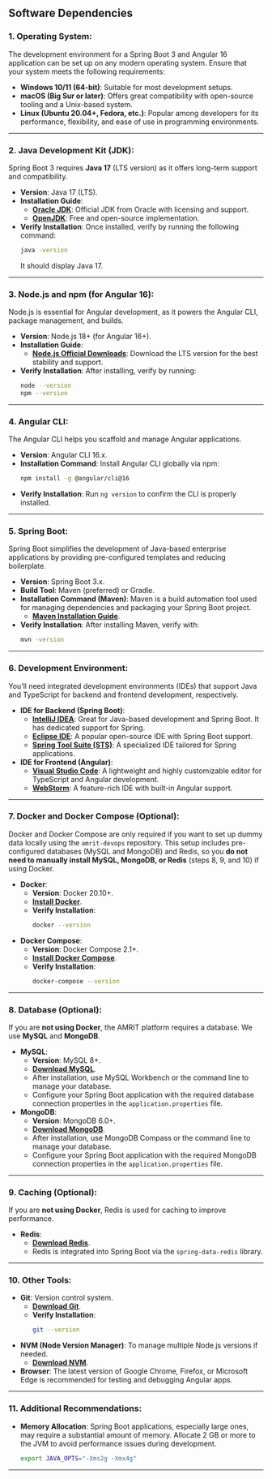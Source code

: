 ## Software Dependencies

### **1. Operating System:**

The development environment for a Spring Boot 3 and Angular 16 application can be set up on any modern operating system. Ensure that your system meets the following requirements:

- **Windows 10/11 (64-bit)**: Suitable for most development setups.
- **macOS (Big Sur or later)**: Offers great compatibility with open-source tooling and a Unix-based system.
- **Linux (Ubuntu 20.04+, Fedora, etc.)**: Popular among developers for its performance, flexibility, and ease of use in programming environments.

---

### **2. Java Development Kit (JDK):**

Spring Boot 3 requires **Java 17** (LTS version) as it offers long-term support and compatibility.

- **Version**: Java 17 (LTS).
- **Installation Guide**:
  - [**Oracle JDK**](https://www.oracle.com/java/technologies/javase-downloads.html): Official JDK from Oracle with licensing and support.
  - [**OpenJDK**](https://jdk.java.net/17/): Free and open-source implementation.
- **Verify Installation**: Once installed, verify by running the following command:
  ```bash
  java -version
  ```
  It should display Java 17.

---

### **3. Node.js and npm (for Angular 16):**

Node.js is essential for Angular development, as it powers the Angular CLI, package management, and builds.

- **Version**: Node.js 18+ (for Angular 16+).
- **Installation Guide**:
  - [**Node.js Official Downloads**](https://nodejs.org/en/download/): Download the LTS version for the best stability and support.
- **Verify Installation**: After installing, verify by running:
  ```bash
  node --version
  npm --version
  ```

---

### **4. Angular CLI:**

The Angular CLI helps you scaffold and manage Angular applications.

- **Version**: Angular CLI 16.x.
- **Installation Command**: Install Angular CLI globally via npm:
  ```bash
  npm install -g @angular/cli@16
  ```
- **Verify Installation**: Run `ng version` to confirm the CLI is properly installed.

---

### **5. Spring Boot:**

Spring Boot simplifies the development of Java-based enterprise applications by providing pre-configured templates and reducing boilerplate.

- **Version**: Spring Boot 3.x.
- **Build Tool**: Maven (preferred) or Gradle.
- **Installation Command (Maven)**: Maven is a build automation tool used for managing dependencies and packaging your Spring Boot project.
  - [**Maven Installation Guide**](https://maven.apache.org/install.html).
- **Verify Installation**: After installing Maven, verify with:
  ```bash
  mvn -version
  ```

---

### **6. Development Environment:**

You’ll need integrated development environments (IDEs) that support Java and TypeScript for backend and frontend development, respectively.

- **IDE for Backend (Spring Boot)**:
  - [**IntelliJ IDEA**](https://www.jetbrains.com/idea/download/): Great for Java-based development and Spring Boot. It has dedicated support for Spring.
  - [**Eclipse IDE**](https://www.eclipse.org/downloads/): A popular open-source IDE with Spring Boot support.
  - [**Spring Tool Suite (STS)**](https://spring.io/tools): A specialized IDE tailored for Spring applications.
- **IDE for Frontend (Angular)**:
  - [**Visual Studio Code**](https://code.visualstudio.com/download/): A lightweight and highly customizable editor for TypeScript and Angular development.
  - [**WebStorm**](https://www.jetbrains.com/webstorm/download/): A feature-rich IDE with built-in Angular support.

---

### **7. Docker and Docker Compose (Optional):**

Docker and Docker Compose are only required if you want to set up dummy data locally using the `amrit-devops` repository. This setup includes pre-configured databases (MySQL and MongoDB) and Redis, so you **do not need to manually install MySQL, MongoDB, or Redis** (steps 8, 9, and 10) if using Docker.

- **Docker**:
  - **Version**: Docker 20.10+.
  - [**Install Docker**](https://docs.docker.com/get-docker/).
  - **Verify Installation**:
    ```bash
    docker --version
    ```
- **Docker Compose**:
  - **Version**: Docker Compose 2.1+.
  - [**Install Docker Compose**](https://docs.docker.com/compose/install/).
  - **Verify Installation**:
    ```bash
    docker-compose --version
    ```

---

### **8. Database (Optional):**

If you are **not using Docker**, the AMRIT platform requires a database. We use **MySQL** and **MongoDB**.

- **MySQL**:
  - **Version**: MySQL 8+.
  - [**Download MySQL**](https://dev.mysql.com/downloads/).
  - After installation, use MySQL Workbench or the command line to manage your database.
  - Configure your Spring Boot application with the required database connection properties in the `application.properties` file.
- **MongoDB**:
  - **Version**: MongoDB 6.0+.
  - [**Download MongoDB**](https://www.mongodb.com/try/download/community).
  - After installation, use MongoDB Compass or the command line to manage your database.
  - Configure your Spring Boot application with the required MongoDB connection properties in the `application.properties` file.

---

### **9. Caching (Optional):**

If you are **not using Docker**, Redis is used for caching to improve performance.

- **Redis**:
  - [**Download Redis**](https://redis.io/download).
  - Redis is integrated into Spring Boot via the `spring-data-redis` library.

---

### **10. Other Tools:**

- **Git**: Version control system.
  - [**Download Git**](https://git-scm.com/downloads).
  - **Verify Installation**:
    ```bash
    git --version
    ```
- **NVM (Node Version Manager)**: To manage multiple Node.js versions if needed.
  - [**Download NVM**](https://github.com/nvm-sh/nvm).
- **Browser**: The latest version of Google Chrome, Firefox, or Microsoft Edge is recommended for testing and debugging Angular apps.

---

### **11. Additional Recommendations:**

- **Memory Allocation**: Spring Boot applications, especially large ones, may require a substantial amount of memory. Allocate 2 GB or more to the JVM to avoid performance issues during development.
  ```bash
  export JAVA_OPTS="-Xms2g -Xmx4g"
  ```

---
